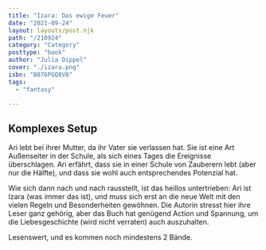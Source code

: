 ```yaml
---
title: "Izara: Das ewige Feuer"
date: "2021-09-24"
layout: layouts/post.njk
path: "/210924"
category: "Category"
posttype: "book"
author: "Julia Dippel"
cover: "./izara.png"
isbn: "B076PGQ8V8"
tags:
  - "fantasy"

---
```

## Komplexes Setup

Ari lebt bei ihrer Mutter, da ihr Vater sie verlassen hat. Sie ist eine Art Außenseiter in der Schule, als sich eines Tages die Ereignisse überschlagen. Ari erfährt, dass sie in einer Schule von Zauberern lebt (aber nur die Hälfte), und dass sie wohl auch entsprechendes Potenzial hat.

Wie sich dann nach und nach rausstellt, ist das heillos untertrieben: Ari ist Izara (was immer das ist), und muss sich erst an die neue Welt mit den vielen Regeln und Besonderheiten gewöhnen. Die Autorin stresst hier ihre Leser ganz gehörig, aber das Buch hat genügend Action und Spannung, um die Liebesgeschichte (wird nicht verraten) auch auszuhalten.

Lesenswert, und es kommen noch mindestens 2 Bände.
